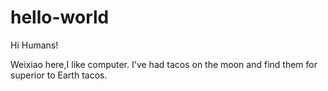 # hello-world

Hi Humans!

Weixiao here,I like computer.
I've had tacos on the moon and find them for superior to Earth tacos.

